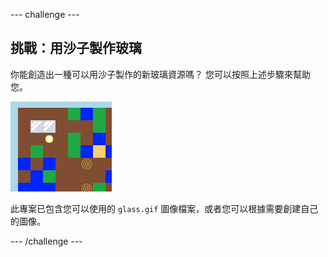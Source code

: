 \--- challenge \---

## 挑戰：用沙子製作玻璃

你能創造出一種可以用沙子製作的新玻璃資源嗎？ 您可以按照上述步驟來幫助您。

![截圖](images/craft-glass.png)

此專案已包含您可以使用的 `glass.gif` 圖像檔案，或者您可以根據需要創建自己的圖像。

\--- /challenge \---